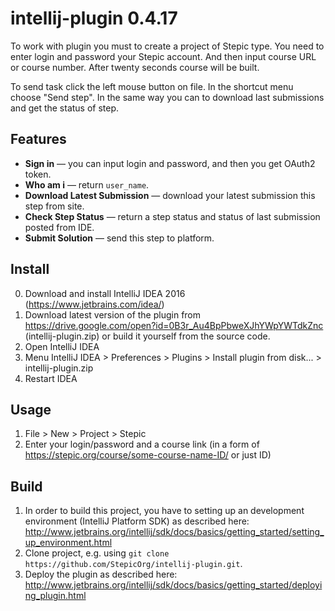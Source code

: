 # intellij-plugin 0.4.17

To work with plugin you must to create a project of Stepic type.
You need to enter login and password your Stepic account.
And then input course URL or course number.
After twenty seconds course will be built.

To send task click the left mouse button on file. In the shortcut menu choose "Send step".
In the same way you can to download last submissions and get the status of step.


## Features
* **Sign in** — you can input login and password, and then you get OAuth2 token.
* **Who am i** — return `user_name`.
* **Download Latest Submission** — download your latest submission this step from site.
* **Check Step Status** — return a step status and status of last submission posted from IDE.
* **Submit Solution** — send this step to platform.

## Install
0. Download and install IntelliJ IDEA 2016 (https://www.jetbrains.com/idea/)
1. Download latest version of the plugin from https://drive.google.com/open?id=0B3r_Au4BpPbweXJhYWpYWTdkZnc (intellij-plugin.zip) or build it yourself from the source code.
2. Open IntelliJ IDEA
3. Menu IntelliJ IDEA > Preferences > Plugins > Install plugin from disk... > intellij-plugin.zip
4. Restart IDEA

##  Usage
1. File > New > Project > Stepic
2. Enter your login/password and a course link (in a form of https://stepic.org/course/some-course-name-ID/ or just ID)

## Build
1. In order to build this project, you have to setting up an development environment (IntelliJ Platform SDK) as described here: http://www.jetbrains.org/intellij/sdk/docs/basics/getting_started/setting_up_environment.html
2. Clone project, e.g. using `git clone https://github.com/StepicOrg/intellij-plugin.git`. 
3. Deploy the plugin as described here: http://www.jetbrains.org/intellij/sdk/docs/basics/getting_started/deploying_plugin.html
